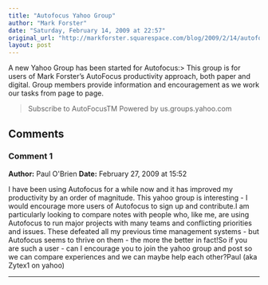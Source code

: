 ```yaml
---
title: "Autofocus Yahoo Group"
author: "Mark Forster"
date: "Saturday, February 14, 2009 at 22:57"
original_url: "http://markforster.squarespace.com/blog/2009/2/14/autofocus-yahoo-group.html"
layout: post
---
```


A new Yahoo Group has been started for Autofocus:> This group is for users of Mark Forster’s AutoFocus productivity approach, both paper and digital. Group members provide information and encouragement as we work our tasks from page to page.
> Subscribe to AutoFocusTM
> Powered by us.groups.yahoo.com

## Comments

### Comment 1
**Author:** Paul O'Brien
**Date:** February 27, 2009 at 15:52

I have been using Autofocus for a while now and it has improved my productivity by an order of magnitude. This yahoo group is interesting - I would encourage more users of Autofocus to sign up and contribute.I am particularly looking to compare notes with people who, like me, are using Autofocus to run major projects with many teams and conflicting priorities and issues. These defeated all my previous time management systems - but Autofocus seems to thrive on them - the more the better in fact!So if you are such a user - can I encourage you to join the yahoo group and post so we can compare experiences and we can maybe help each other?Paul (aka Zytex1 on yahoo)

---
